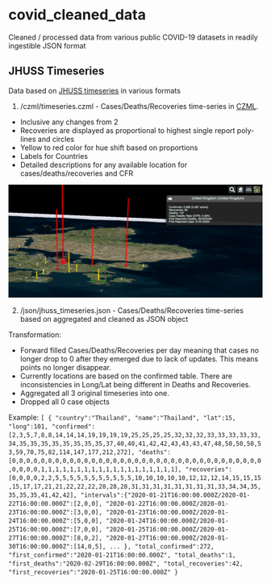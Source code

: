 # covid_cleaned_data
Cleaned / processed data from various public COVID-19 datasets in readily ingestible JSON format


## JHUSS Timeseries

Data based on [JHUSS timeseries](https://github.com/CSSEGISandData/COVID-19/tree/master/csse_covid_19_data/csse_covid_19_time_series) in various formats


1. /czml/timeseries.czml - Cases/Deaths/Recoveries time-series in [CZML](https://github.com/AnalyticalGraphicsInc/czml-writer/wiki/CZML-Guide).
 - Inclusive any changes from 2 
 - Recoveries are displayed as proportional to highest single report poly-lines and circles
 - Yellow to red color for hue shift based on proportions
 - Labels for Countries
 - Detailed descriptions for any available location for cases/deaths/recoveries and CFR
 
 ![Screenshot](https://github.com/georgzoeller/covid_cleaned_data/blob/master/Screenshot%202020-03-21%20at%2004.12.39.png?raw=true)


2. /json/jhuss_timeseries.json - Cases/Deaths/Recoveries time-series based on aggregated and cleaned as JSON object 

Transformation:
  - Forward filled Cases/Deaths/Recoveries per day meaning that cases no longer drop to 0 after they emerged due to lack of updates. This means points no longer disappear.
  - Currently locations are based on the confirmed table. There are inconsistencies in Long/Lat being different in Deaths and Recoveries.
  - Aggregated all 3 original timeseries into one.
  - Dropped all 0 case objects

Example:
`
[
 {
   "country":"Thailand",
   "name":"Thailand",
   "lat":15,
   "long":101,
   "confirmed":[2,3,5,7,8,8,14,14,14,19,19,19,19,25,25,25,25,32,32,32,33,33,33,33,33,34,35,35,35,35,35,35,35,35,37,40,40,41,42,42,43,43,43,47,48,50,50,50,53,59,70,75,82,114,147,177,212,272],
   "deaths":[0,0,0,0,0,0,0,0,0,0,0,0,0,0,0,0,0,0,0,0,0,0,0,0,0,0,0,0,0,0,0,0,0,0,0,0,0,0,0,1,1,1,1,1,1,1,1,1,1,1,1,1,1,1,1,1,1,1],
   "recoveries":[0,0,0,0,2,2,5,5,5,5,5,5,5,5,5,5,5,10,10,10,10,10,12,12,12,14,15,15,15,15,17,17,21,21,22,22,22,28,28,28,31,31,31,31,31,31,31,31,33,34,34,35,35,35,35,41,42,42],
   "intervals":{"2020-01-21T16:00:00.000Z/2020-01-22T16:00:00.000Z":[2,0,0],
   "2020-01-22T16:00:00.000Z/2020-01-23T16:00:00.000Z":[3,0,0],
   "2020-01-23T16:00:00.000Z/2020-01-24T16:00:00.000Z":[5,0,0],
   "2020-01-24T16:00:00.000Z/2020-01-25T16:00:00.000Z":[7,0,0],
   "2020-01-25T16:00:00.000Z/2020-01-27T16:00:00.000Z":[8,0,2],
   "2020-01-27T16:00:00.000Z/2020-01-30T16:00:00.000Z":[14,0,5],
    ...
   },
   "total_confirmed":272,
   "first_confirmed":"2020-01-21T16:00:00.000Z",
   "total_deaths":1,
   "first_deaths":"2020-02-29T16:00:00.000Z",
   "total_recoveries":42,
   "first_recoveries":"2020-01-25T16:00:00.000Z"
 }
`

